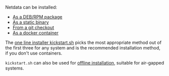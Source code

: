 

Netdata can be installed:

- [As a DEB/RPM package](/docs/agent/packaging/installer/methods/packages)
- [As a static binary](/docs/agent/packaging/makeself)
- [From a git checkout](/docs/agent/packaging/installer/methods/manual)
- [As a docker container](/docs/agent/packaging/docker)

The [one line installer kickstart.sh](/docs/agent/packaging/installer/methods/kickstart)
picks the most appropriate method out of the first three for any system
and is the recommended installation method, if you don't use containers.

`kickstart.sh` can also be used for [offline installation](/docs/agent/packaging/installer/methods/offline), suitable for air-gapped systems.
